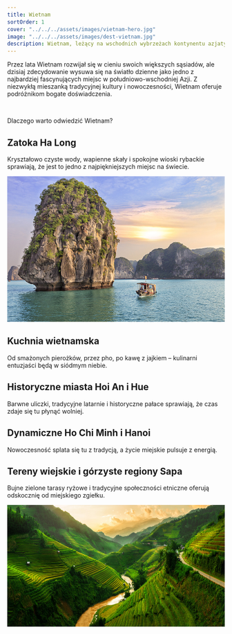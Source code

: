 ```yaml
---
title: Wietnam
sortOrder: 1
cover: "../../../assets/images/vietnam-hero.jpg"
image: "../../../assets/images/dest-vietnam.jpg"
description: Wietnam, leżący na wschodnich wybrzeżach kontynentu azjatyckiego, to kraj pełen kontrastów, bogatej historii i niesamowitych krajobrazów.
---
```


Przez lata Wietnam rozwijał się w cieniu swoich większych sąsiadów, ale dzisiaj zdecydowanie wysuwa się na światło dzienne jako jedno z najbardziej fascynujących miejsc w południowo-wschodniej Azji. Z niezwykłą mieszanką tradycyjnej kultury i nowoczesności, Wietnam oferuje podróżnikom bogate doświadczenia.

&nbsp;

Dlaczego warto odwiedzić Wietnam?

## Zatoka Ha Long

Kryształowo czyste wody, wapienne skały i spokojne wioski rybackie sprawiają, że jest to jedno z najpiękniejszych miejsc na świecie.

![Zatoka Ha-Long](../../../assets/images/vietnam-ha-long.jpg)

## Kuchnia wietnamska

Od smażonych pierożków, przez pho, po kawę z jajkiem – kulinarni entuzjaści będą w siódmym niebie.

## Historyczne miasta Hoi An i Hue

Barwne uliczki, tradycyjne latarnie i historyczne pałace sprawiają, że czas zdaje się tu płynąć wolniej.

## Dynamiczne Ho Chi Minh i Hanoi

Nowoczesność splata się tu z tradycją, a życie miejskie pulsuje z energią.

## Tereny wiejskie i górzyste regiony Sapa

Bujne zielone tarasy ryżowe i tradycyjne społeczności etniczne oferują odskocznię od miejskiego zgiełku.

![Pola ryżowe](../../../assets/images/vietnam-rice-fields.jpg)
